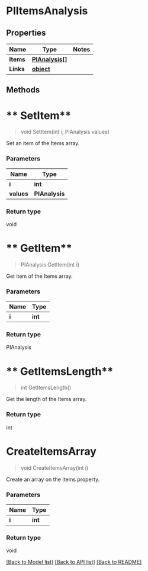 # PIItemsAnalysis

## Properties
Name | Type | Notes
------------ | ------------- | -------------
**Items** | **[**PIAnalysis[]**](../Model/PIAnalysis.md)**
**Links** | **[**object**](../Model/Object.md)**

## Methods

# ** SetItem**
> void  SetItem(int i, PIAnalysis values)

Set an item of the Items array.

### Parameters

Name | Type
------------- | -------------
 **i** | **int**
 **values** | **PIAnalysis**

### Return type

void


# ** GetItem**
> PIAnalysis  GetItem(int i)

Get item of the Items array.

### Parameters

Name | Type
------------- | -------------
 **i** | **int**

### Return type

PIAnalysis


# ** GetItemsLength**
> int  GetItemsLength()

Get the length of the Items array.


### Return type

int


# **CreateItemsArray**
> void CreateItemsArray(int i)

Create an array on the Items property.

### Parameters

Name | Type
------------- | -------------
 **i** | **int**

### Return type

void

[[Back to Model list]](../../README.md#documentation-for-models) [[Back to API list]](../../README.md#documentation-for-api-endpoints) [[Back to README]](../../README.md)
